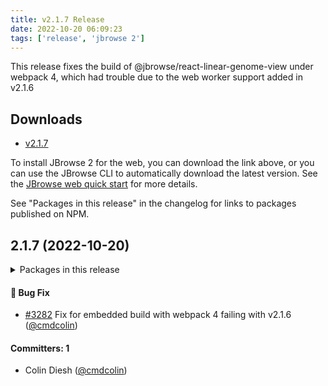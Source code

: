 ```yaml
---
title: v2.1.7 Release
date: 2022-10-20 06:09:23
tags: ['release', 'jbrowse 2']
---
```


This release fixes the build of @jbrowse/react-linear-genome-view under webpack 4, which had trouble due to the web worker support added in v2.1.6

## Downloads

- [v2.1.7](https://github.com/GMOD/jbrowse-components/releases/tag/v2.1.7)

To install JBrowse 2 for the web, you can download the link above, or you can
use the JBrowse CLI to automatically download the latest version. See the
[JBrowse web quick start](https://jbrowse.org/jb2/docs/quickstart_web) for more
details.

See "Packages in this release" in the changelog for links to packages published
on NPM.

## 2.1.7 (2022-10-20)

<details><summary>Packages in this release</summary>
<p>

| Package                             | Download                                                          |
| ----------------------------------- | ----------------------------------------------------------------- |
| @jbrowse/img                        | https://www.npmjs.com/package/@jbrowse/img                        |
| @jbrowse/react-circular-genome-view | https://www.npmjs.com/package/@jbrowse/react-circular-genome-view |
| @jbrowse/react-linear-genome-view   | https://www.npmjs.com/package/@jbrowse/react-linear-genome-view   |

</p>
</details>

#### :bug: Bug Fix

- [#3282](https://github.com/GMOD/jbrowse-components/pull/3282) Fix for embedded build with webpack 4 failing with v2.1.6 ([@cmdcolin](https://github.com/cmdcolin))

#### Committers: 1

- Colin Diesh ([@cmdcolin](https://github.com/cmdcolin))
